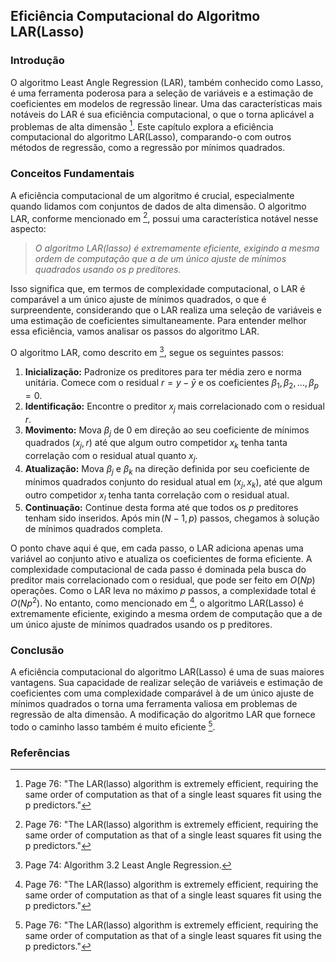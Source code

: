 ## Eficiência Computacional do Algoritmo LAR(Lasso)

### Introdução
O algoritmo Least Angle Regression (LAR), também conhecido como Lasso, é uma ferramenta poderosa para a seleção de variáveis e a estimação de coeficientes em modelos de regressão linear. Uma das características mais notáveis do LAR é sua eficiência computacional, o que o torna aplicável a problemas de alta dimensão [^76]. Este capítulo explora a eficiência computacional do algoritmo LAR(Lasso), comparando-o com outros métodos de regressão, como a regressão por mínimos quadrados.

### Conceitos Fundamentais
A eficiência computacional de um algoritmo é crucial, especialmente quando lidamos com conjuntos de dados de alta dimensão. O algoritmo LAR, conforme mencionado em [^76], possui uma característica notável nesse aspecto:

> *O algoritmo LAR(lasso) é extremamente eficiente, exigindo a mesma ordem de computação que a de um único ajuste de mínimos quadrados usando os p preditores.*

Isso significa que, em termos de complexidade computacional, o LAR é comparável a um único ajuste de mínimos quadrados, o que é surpreendente, considerando que o LAR realiza uma seleção de variáveis e uma estimação de coeficientes simultaneamente. Para entender melhor essa eficiência, vamos analisar os passos do algoritmo LAR.

O algoritmo LAR, como descrito em [^74], segue os seguintes passos:
1.  **Inicialização:** Padronize os preditores para ter média zero e norma unitária. Comece com o residual $r = y - \bar{y}$ e os coeficientes $\beta_1, \beta_2, ..., \beta_p = 0$.
2.  **Identificação:** Encontre o preditor $x_j$ mais correlacionado com o residual $r$.
3.  **Movimento:** Mova $\beta_j$ de 0 em direção ao seu coeficiente de mínimos quadrados $(x_j, r)$ até que algum outro competidor $x_k$ tenha tanta correlação com o residual atual quanto $x_j$.
4.  **Atualização:** Mova $\beta_j$ e $\beta_k$ na direção definida por seu coeficiente de mínimos quadrados conjunto do residual atual em $(x_j, x_k)$, até que algum outro competidor $x_l$ tenha tanta correlação com o residual atual.
5.  **Continuação:** Continue desta forma até que todos os $p$ preditores tenham sido inseridos. Após $\min(N-1, p)$ passos, chegamos à solução de mínimos quadrados completa.

O ponto chave aqui é que, em cada passo, o LAR adiciona apenas uma variável ao conjunto ativo e atualiza os coeficientes de forma eficiente. A complexidade computacional de cada passo é dominada pela busca do preditor mais correlacionado com o residual, que pode ser feito em $O(N p)$ operações. Como o LAR leva no máximo $p$ passos, a complexidade total é $O(N p^2)$. No entanto, como mencionado em [^76], o algoritmo LAR(Lasso) é extremamente eficiente, exigindo a mesma ordem de computação que a de um único ajuste de mínimos quadrados usando os p preditores.

### Conclusão
A eficiência computacional do algoritmo LAR(Lasso) é uma de suas maiores vantagens. Sua capacidade de realizar seleção de variáveis e estimação de coeficientes com uma complexidade comparável à de um único ajuste de mínimos quadrados o torna uma ferramenta valiosa em problemas de regressão de alta dimensão.
A modificação do algoritmo LAR que fornece todo o caminho lasso também é muito eficiente [^76].

### Referências
[^76]: Page 76: "The LAR(lasso) algorithm is extremely efficient, requiring the same order of computation as that of a single least squares fit using the p predictors."
[^74]: Page 74: Algorithm 3.2 Least Angle Regression.
<!-- END -->